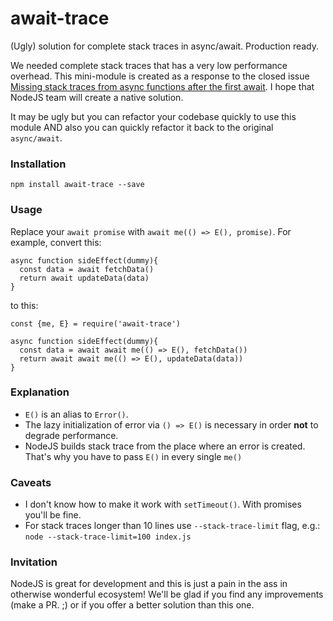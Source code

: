 # await-trace
(Ugly) solution for complete stack traces in async/await. Production ready.

We needed complete stack traces that has a very low performance overhead. 
This mini-module is created as a response to the closed issue [Missing stack traces from async functions after the first await](https://github.com/nodejs/node/issues/11865).
I hope that NodeJS team will create a native solution.

It may be ugly but you can refactor your codebase quickly to use this module AND also you can quickly refactor it back
to the original `async/await`.

### Installation

`npm install await-trace --save`

### Usage

Replace your `await promise` with `await me(() => E(), promise)`. For example, convert this:

```
async function sideEffect(dummy){
  const data = await fetchData()
  return await updateData(data)
}
```

to this:
```
const {me, E} = require('await-trace')

async function sideEffect(dummy){
  const data = await await me(() => E(), fetchData())
  return await await me(() => E(), updateData(data))
}
```

### Explanation

- `E()` is an alias to `Error()`.
- The lazy initialization of error via `() => E()` is necessary in order **not** to degrade performance. 
- NodeJS builds stack trace from the place where an error is created. That's why you have to pass `E()` in every single `me()`


### Caveats

- I don't know how to make it work with `setTimeout()`. With promises you'll be fine.
- For stack traces longer than 10 lines use `--stack-trace-limit` flag, e.g.:
  ```node --stack-trace-limit=100 index.js```

### Invitation

NodeJS is great for development and this is just a pain in the ass in otherwise wonderful ecosystem!
We'll be glad if you find any improvements (make a PR. ;) or if you offer a better solution than this one.
 

